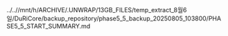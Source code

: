 ../..//mnt/h/ARCHIVE/.UNWRAP/13GB_FILES/temp_extract_8월6일/DuRiCore/backup_repository/phase5_5_backup_20250805_103800/PHASE5_5_START_SUMMARY.md